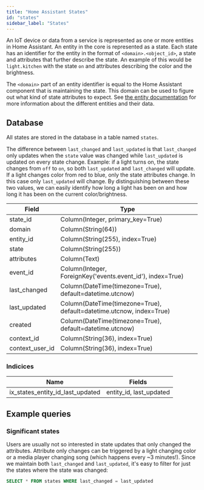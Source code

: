 ```yaml
---
title: "Home Assistant States"
id: "states"
sidebar_label: "States"
---
```


An IoT device or data from a service is represented as one or more entities in Home Assistant. An entity in the core is represented as a state. Each state has an identifier for the entity in the format of `<domain>.<object_id>`, a state and attributes that further describe the state. An example of this would be `light.kitchen` with the state `on` and attributes describing the color and the brightness.

The `<domain>` part of an entity identifier is equal to the Home Assistant component that is maintaining the state. This domain can be used to figure out what kind of state attributes to expect. See [the entity documentation](https://developers.home-assistant.io/docs/en/entity_index.html) for more information about the different entities and their data.

## Database

All states are stored in the database in a table named `states`.

The difference between `last_changed` and `last_updated` is that `last_changed` only updates when the `state` value was changed while `last_updated` is updated on every state change. Example: if a light turns on, the state changes from `off` to `on`, so both `last_updated` and `last_changed` will update. If a light changes color from red to blue, only the state attributes change. In this case only `last_updated` will change. By distinguishing between these two values, we can easily identify how long a light has been on and how long it has been on the current color/brightness.

| Field           | Type                                                                 |
| --------------- | -------------------------------------------------------------------- |
| state_id        | Column(Integer, primary_key=True)                                    |
| domain          | Column(String(64))                                                   |
| entity_id       | Column(String(255), index=True)                                      |
| state           | Column(String(255))                                                  |
| attributes      | Column(Text)                                                         |
| event_id        | Column(Integer, ForeignKey('events.event_id'), index=True)           |
| last_changed    | Column(DateTime(timezone=True), default=datetime.utcnow)             |
| last_updated    | Column(DateTime(timezone=True), default=datetime.utcnow, index=True) |
| created         | Column(DateTime(timezone=True), default=datetime.utcnow)             |
| context_id      | Column(String(36), index=True)                                       |
| context_user_id | Column(String(36), index=True)                                       |

### Indicices

| Name                             | Fields                  |
| -------------------------------- | ----------------------- |
| ix_states_entity_id_last_updated | entity_id, last_updated |

## Example queries

### Significant states

Users are usually not so interested in state updates that only changed the attributes. Attribute only changes can be triggered by a light changing color or a media player changing song (which happens every ~3 minutes!). Since we maintain both `last_changed` and `last_updated`, it's easy to filter for just the states where the state was changed:

```sql
SELECT * FROM states WHERE last_changed = last_updated
```
